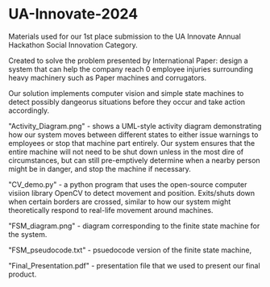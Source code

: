 # UA-Innovate-2024
Materials used for our 1st place submission to the UA Innovate Annual Hackathon Social Innovation Category.

Created to solve the problem presented by International Paper: design a system that can help the company reach 0 employee injuries surrounding heavy machinery such as Paper machines and corrugators.

Our solution implements computer vision and simple state machines to detect possibly dangeorus situations before they occur and take action accordingly.

"Activity_Diagram.png" - shows a UML-style activity diagram demonstrating how our system moves between different states to either issue warnings to employees or stop that machine part entirely. Our system ensures that the entire machine will not need to be shut down unless in the most dire of circumstances, but can still pre-emptively determine when a nearby person might be in danger, and stop the machine if necessary.

"CV_demo.py" - a python program that uses the open-source computer visiion library OpenCV to detect movement and position. Exits/shuts down when certain borders are crossed, similar to how our system might theoretically respond to real-life movement around machines.

"FSM_diagram.png" - diagram corresponding to the finite state machine for the system.

"FSM_pseudocode.txt" - psuedocode version of the finite state machine,

"Final_Presentation.pdf" - presentation file that we used to present our final product.
